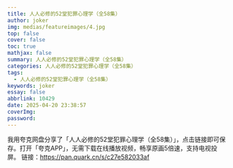 ```yaml
---
title: 人人必修的52堂犯罪心理学（全58集）
author: joker
img: medias/featureimages/4.jpg
top: false
cover: false
toc: true
mathjax: false
summary: 人人必修的52堂犯罪心理学（全58集）
categories: 人人必修的52堂犯罪心理学（全58集）
tags:
  - 人人必修的52堂犯罪心理学（全58集）
keywords: joker
essay: false
abbrlink: 10429
date: 2025-04-20 23:38:57
coverImg:
password:
---
```


我用夸克网盘分享了「人人必修的52堂犯罪心理学（全58集）」，点击链接即可保存。打开「夸克APP」，无需下载在线播放视频，畅享原画5倍速，支持电视投屏。
链接：https://pan.quark.cn/s/c27e582033af
